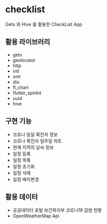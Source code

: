 # checklist

Getx 와 Hive 를 활용한 CheckList App

## 활용 라이브러리

- getx
- geolocator 
- http 
- intl 
- xml 
- dio  
- fl_chart 
- flutter_spinkit 
- uuid
- hive 

## 구현 기능

- 코로나 일일 확진자 정보
- 코로나 확진자 일주일 차트
- 현재 지역의 날씨 정보
- 일정 등록
- 일정 목록
- 일정 초기화
- 일정 삭제
- 일정 배치변경

## 활용 데이터

- 공공데이터 포털 보건복지부 코로나19 감염 현황
- OpenWeatherMap Api

